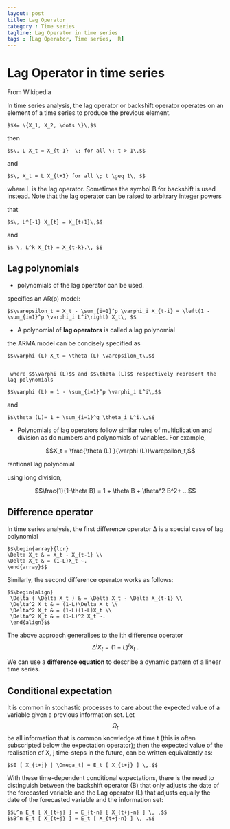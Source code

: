 ```yaml
---
layout: post
title: Lag Operator
category : Time series
tagline: Lag Operator in time series
tags : [Lag Operator, Time series,  R]
---
```




Lag Operator in time series
========================================================


From Wikipedia

In time series analysis, the lag operator or backshift operator operates on an element of a time series to produce the previous element. 

    $$X= \{X_1, X_2, \dots \}\,$$ 

then


    $$\, L X_t = X_{t-1}  \; for all \; t > 1\,$$ 

and 

    $$\, X_t = L X_{t+1} for all \; t \geq 1\, $$


where L is the lag operator. Sometimes the symbol B for backshift is used instead. 
Note that the lag operator can be raised to arbitrary integer powers 

that

    $$\, L^{-1} X_{t} = X_{t+1}\,$$

and

    $$ \, L^k X_{t} = X_{t-k}.\, $$

## Lag polynomials


- polynomials of the lag operator can be used. 

specifies an AR(p) model:

    $$\varepsilon_t = X_t - \sum_{i=1}^p \varphi_i X_{t-i} = \left(1 - \sum_{i=1}^p \varphi_i L^i\right) X_t\, $$

- A polynomial of **lag operators** is called a lag polynomial 

the ARMA model can be concisely specified as

    $$\varphi (L) X_t = \theta (L) \varepsilon_t\,$$


     where $$\varphi (L)$$ and $$\theta (L)$$ respectively represent the lag polynomials

    $$\varphi (L) = 1 - \sum_{i=1}^p \varphi_i L^i\,$$

and

    $$\theta (L)= 1 + \sum_{i=1}^q \theta_i L^i.\,$$ 


- Polynomials of lag operators follow similar rules of multiplication and division as do numbers and polynomials of variables. For example,

    $$X_t = \frac{\theta (L) }{\varphi (L)}\varepsilon_t,$$ 


rantional lag polynomial 

using long division,

$$\frac{1}{1-\theta B}  = 1  + \theta B +  \theta^2 B^2+ ...$$

## Difference operator



In time series analysis, the first difference operator Δ is a special case of lag polynomial

    $$\begin{array}{lcr} 
    \Delta X_t & = X_t - X_{t-1} \\ 
    \Delta X_t & = (1-L)X_t ~. 
    \end{array}$$

Similarly, the second difference operator works as follows:

    $$\begin{align}
     \Delta ( \Delta X_t ) & = \Delta X_t - \Delta X_{t-1} \\ 
     \Delta^2 X_t & = (1-L)\Delta X_t \\ 
     \Delta^2 X_t & = (1-L)(1-L)X_t \\ 
     \Delta^2 X_t & = (1-L)^2 X_t ~. 
     \end{align}$$ 

The above approach generalises to the ith difference operator
 $$\Delta ^i X_t = (1-L)^i X_t \ .$$



We can use a **difference equation** to describe a dynamic pattern of a linear time series.





## Conditional expectation

It is common in stochastic processes to care about the expected value of a variable given a previous information set. Let $$\Omega_t$$ be all information that is common knowledge at time t (this is often subscripted below the expectation operator); then the expected value of the realisation of X, j time-steps in the future, can be written equivalently as:

    $$E [ X_{t+j} | \Omega_t] = E_t [ X_{t+j} ] \,.$$

With these time-dependent conditional expectations, there is the need to distinguish between the backshift operator (B) that only adjusts the date of the forecasted variable and the Lag operator (L) that adjusts equally the date of the forecasted variable and the information set:

    $$L^n E_t [ X_{t+j} ] = E_{t-n} [ X_{t+j-n} ] \, ,$$
    $$B^n E_t [ X_{t+j} ] = E_t [ X_{t+j-n} ] \, .$$ 